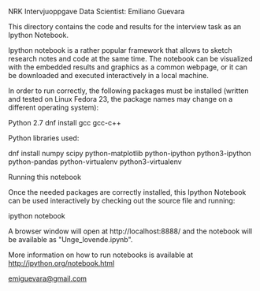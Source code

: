 NRK Intervjuoppgave Data Scientist: Emiliano Guevara

This directory contains the code and results for the interview task as an Ipython Notebook.

Ipython notebook is a rather popular framework that allows to sketch research notes and code at the same time. The notebook can be visualized with the embedded results and graphics as a common webpage, or it can be downloaded and executed interactively in a local machine.

In order to run correctly, the following packages must be installed (written and tested on Linux Fedora 23, the package names may change on a different operating system):

Python 2.7
dnf install gcc gcc-c++

Python libraries used:

dnf install numpy scipy python-matplotlib python-ipython python3-ipython python-pandas python-virtualenv python3-virtualenv

Running this notebook

Once the needed packages are correctly installed, this Ipython Notebook can be used interactively by checking out the source file and running:

 ipython notebook

A browser window will open at http://localhost:8888/ and the notebook will be available as "Unge_lovende.ipynb".
 
More information on how to run notebooks is available at http://ipython.org/notebook.html

emiguevara@gmail.com
